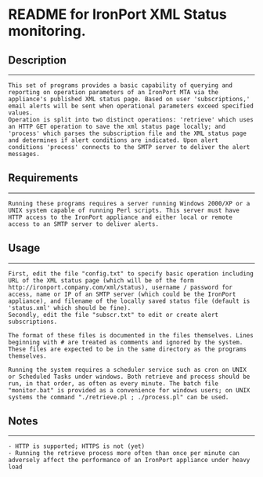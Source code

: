 # README for IronPort XML Status monitoring.

## Description
---------------
	This set of programs provides a basic capability of querying and reporting on operation parameters of an IronPort MTA via the appliance's published XML status page. Based on user 'subscriptions,' email alerts will be sent when operational parameters exceed specified values.
	Operation is split into two distinct operations: 'retrieve' which uses an HTTP GET operation to save the xml status page locally; and 'process' which parses the subscription file and the XML status page and determines if alert conditions are indicated. Upon alert conditions 'process' connects to the SMTP server to deliver the alert messages.

## Requirements
---------------
	Running these programs requires a server running Windows 2000/XP or a UNIX system capable of running Perl scripts. This server must have HTTP access to the IronPort appliance and either local or remote access to an SMTP server to deliver alerts.

## Usage
---------------
	First, edit the file "config.txt" to specify basic operation including URL of the XML status page (which will be of the form http://ironport.company.com/xml/status), username / password for access, name or IP of an SMTP server (which could be the IronPort appliance), and filename of the locally saved status file (default is 'status.xml' which should be fine).
	Secondly, edit the file "subscr.txt" to edit or create alert subscriptions.

	The format of these files is documented in the files themselves. Lines beginning with # are treated as comments and ignored by the system. These files are expected to be in the same directory as the programs themselves.

	Running the system requires a scheduler service such as cron on UNIX or Scheduled Tasks under windows. Both retrieve and process should be run, in that order, as often as every minute. The batch file "monitor.bat" is provided as a convenience for windows users; on UNIX systems the command "./retrieve.pl ; ./process.pl" can be used.


## Notes
---------------
	- HTTP is supported; HTTPS is not (yet)
	- Running the retrieve process more often than once per minute can adversely affect the performance of an IronPort appliance under heavy load
